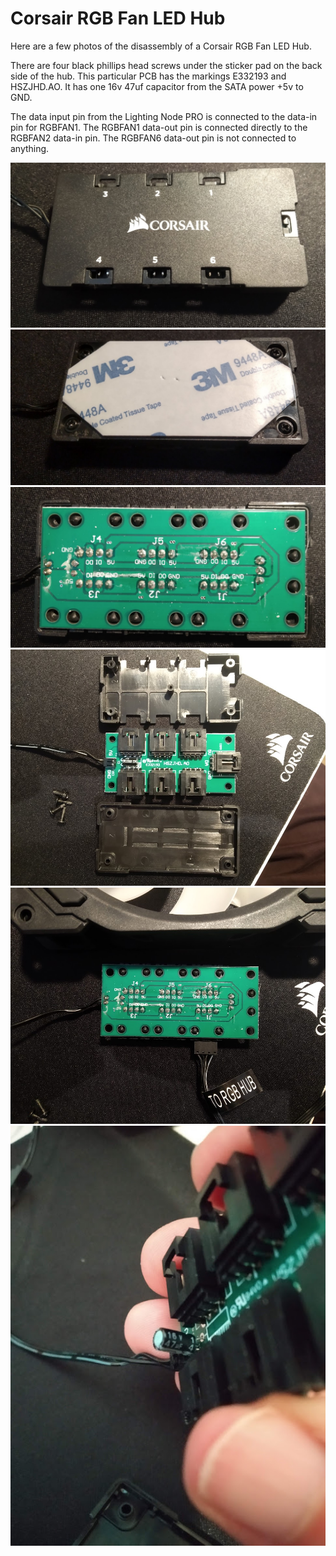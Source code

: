 # Corsair RGB Fan LED Hub

Here are a few photos of the disassembly of a Corsair RGB Fan LED Hub.

There are four black phillips head screws under the sticker pad on the back side of the hub.
This particular PCB has the markings E332193 and HSZJHD.AO.
It has one 16v 47uf capacitor from the SATA power +5v to GND.

The data input pin from the Lighting Node PRO is connected to the data-in pin for RGBFAN1.
The RGBFAN1 data-out pin is connected directly to the RGBFAN2 data-in pin.
The RGBFAN6 data-out pin is not connected to anything.

![corsair-rgb-fan-led-hub-1](corsair-rgb-fan-led-hub-1.jpg)
![corsair-rgb-fan-led-hub-2](corsair-rgb-fan-led-hub-2.jpg)
![corsair-rgb-fan-led-hub-3](corsair-rgb-fan-led-hub-3.jpg)
![corsair-rgb-fan-led-hub-4](corsair-rgb-fan-led-hub-4.jpg)
![corsair-rgb-fan-led-hub-5](corsair-rgb-fan-led-hub-5.jpg)
![corsair-rgb-fan-led-hub-6](corsair-rgb-fan-led-hub-6.jpg)
